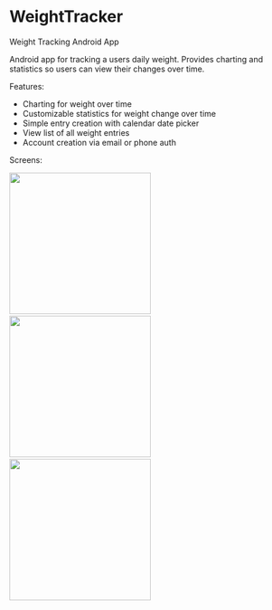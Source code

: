 # WeightTracker
Weight Tracking Android App

Android app for tracking a users daily weight. Provides charting and statistics so users can view their changes over time.

Features:
  * Charting for weight over time
  * Customizable statistics for weight change over time
  * Simple entry creation with calendar date picker
  * View list of all weight entries
  * Account creation via email or phone auth

Screens:

<img src="https://imgur.com/9NBiVIj.png" width="250" />&nbsp;
<img src="https://imgur.com/WIGmByI.png" width="250" />&nbsp;
<img src="https://imgur.com/wbFekKj.png" width="250" />&nbsp;
